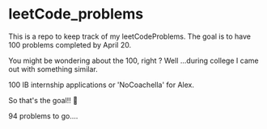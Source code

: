 # leetCode_problems

This is a repo to keep track of my leetCodeProblems. The goal is to have 100 problems completed by April 20.

You might be wondering about the 100, right ? Well ...during college I came out with something similar.

100 IB internship applications or 'NoCoachella' for Alex.


So that's the goal!! 🎡

94 problems to go....
